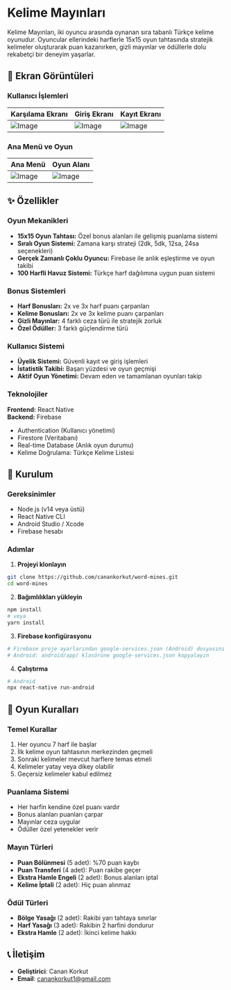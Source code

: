 # Kelime Mayınları

Kelime Mayınları, iki oyuncu arasında oynanan sıra tabanlı Türkçe kelime oyunudur. Oyuncular ellerindeki harflerle 15x15 oyun tahtasında stratejik kelimeler oluşturarak puan kazanırken, gizli mayınlar ve ödüllerle dolu rekabetçi bir deneyim yaşarlar.

## 📸 Ekran Görüntüleri

### Kullanıcı İşlemleri
| Karşılama Ekranı | Giriş Ekranı | Kayıt Ekranı |
|------------------|--------------|--------------|
| ![Image](https://github.com/user-attachments/assets/1ab056ae-47a7-4a1d-83c0-eb7158f37d28) | ![Image](https://github.com/user-attachments/assets/41434d5d-19e5-4a26-89bf-25a4eed1cd5e) | ![Image](https://github.com/user-attachments/assets/f5e7bd4f-d356-4dc1-83b1-d96473ab9a83) |

### Ana Menü ve Oyun
| Ana Menü | Oyun Alanı |
|----------|------------|
| ![Image](https://github.com/user-attachments/assets/f6cefcc8-801b-4235-a1d8-85e910496bd4) | ![Image](https://github.com/user-attachments/assets/569e2cf8-9d7a-4414-99ce-6ac83d189d07) |

## ✨ Özellikler

### Oyun Mekanikleri
- **15x15 Oyun Tahtası:** Özel bonus alanları ile gelişmiş puanlama sistemi  
- **Sıralı Oyun Sistemi:** Zamana karşı strateji (2dk, 5dk, 12sa, 24sa seçenekleri)  
- **Gerçek Zamanlı Çoklu Oyuncu:** Firebase ile anlık eşleştirme ve oyun takibi  
- **100 Harfli Havuz Sistemi:** Türkçe harf dağılımına uygun puan sistemi  

### Bonus Sistemleri
- **Harf Bonusları:** 2x ve 3x harf puanı çarpanları  
- **Kelime Bonusları:** 2x ve 3x kelime puanı çarpanları  
- **Gizli Mayınlar:** 4 farklı ceza türü ile stratejik zorluk  
- **Özel Ödüller:** 3 farklı güçlendirme türü  

### Kullanıcı Sistemi
- **Üyelik Sistemi:** Güvenli kayıt ve giriş işlemleri  
- **İstatistik Takibi:** Başarı yüzdesi ve oyun geçmişi  
- **Aktif Oyun Yönetimi:** Devam eden ve tamamlanan oyunları takip  

### Teknolojiler
**Frontend:** React Native  
**Backend:** Firebase  
- Authentication (Kullanıcı yönetimi)  
- Firestore (Veritabanı)  
- Real-time Database (Anlık oyun durumu)  
- Kelime Doğrulama: Türkçe Kelime Listesi  

## 🚀 Kurulum

### Gereksinimler
- Node.js (v14 veya üstü)  
- React Native CLI  
- Android Studio / Xcode  
- Firebase hesabı  

### Adımlar

1. **Projeyi klonlayın**
```bash
git clone https://github.com/canankorkut/word-mines.git
cd word-mines
```

2. **Bağımlılıkları yükleyin**
```bash
npm install
# veya
yarn install
```

3. **Firebase konfigürasyonu**
```bash
# Firebase proje ayarlarından google-services.json (Android) dosyasını indirin
# Android: android/app/ klasörüne google-services.json kopyalayın
```

4. **Çalıştırma**
```bash
# Android
npx react-native run-android
```

## 🎯 Oyun Kuralları

### Temel Kurallar
1. Her oyuncu 7 harf ile başlar
2. İlk kelime oyun tahtasının merkezinden geçmeli
3. Sonraki kelimeler mevcut harflere temas etmeli
4. Kelimeler yatay veya dikey olabilir
5. Geçersiz kelimeler kabul edilmez

### Puanlama Sistemi
- Her harfin kendine özel puanı vardır
- Bonus alanları puanları çarpar
- Mayınlar ceza uygular
- Ödüller özel yetenekler verir

### Mayın Türleri
- **Puan Bölünmesi** (5 adet): %70 puan kaybı
- **Puan Transferi** (4 adet): Puan rakibe geçer
- **Ekstra Hamle Engeli** (2 adet): Bonus alanları iptal
- **Kelime İptali** (2 adet): Hiç puan alınmaz

### Ödül Türleri
- **Bölge Yasağı** (2 adet): Rakibi yarı tahtaya sınırlar
- **Harf Yasağı** (3 adet): Rakibin 2 harfini dondurur
- **Ekstra Hamle** (2 adet): İkinci kelime hakkı

## 📞 İletişim

- **Geliştirici**: Canan Korkut
- **Email**: canankorkut1@gmail.com
